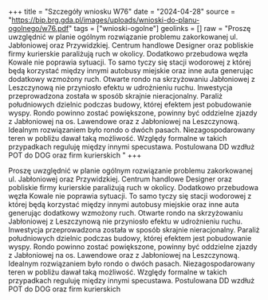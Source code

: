 +++
title = "Szczegóły wniosku W76"
date = "2024-04-28"
source = "https://bip.brg.gda.pl/images/uploads/wnioski-do-planu-ogolnego/w76.pdf"
tags = ["wnioski-ogolne"]
geolinks = []
raw = "Proszę uwzględnić w planie ogólnym rozwiązanie problemu zakorkowanej ul. Jabłoniowej oraz Przywidzkiej. Centrum handlowe Designer oraz pobliskie firmy kurierskie paraliżują ruch w okolicy. Dodatkowo przebudowa węzła Kowale nie poprawia sytuacji. To samo tyczy się stacji wodorowej z której będą korzystać między innymi autobusy miejskie oraz inne auta generując dodatkowy wzmożony ruch. Otwarte rondo na skrzyżowaniu Jabłoniowej z Leszczynową nie przyniosło efektu w udrożnieniu ruchu. Inwestycja przeprowadzona została w sposób skrajnie nieracjonalny. Paraliż południowych dzielnic podczas budowy, której efektem jest pobudowanie wyspy. Rondo powinno zostać powiększone, powinny być oddzielne zjazdy z Jabłoniowej na os. Lawendowe oraz z Jabłoniowej na Leszczynową. Idealnym rozwiązaniem było rondo o dwóch pasach. Niezagospodarowany teren w pobliżu dawał taką możliwość. Względy formalne w takich przypadkach reguluję między innymi specustawa. Postulowana DD wzdłuż POT do DOG oraz firm kurierskich "
+++

Proszę uwzględnić w planie ogólnym rozwiązanie problemu zakorkowanej
ul. Jabłoniowej oraz Przywidzkiej. Centrum handlowe Designer oraz pobliskie firmy kurierskie
paraliżują ruch w okolicy. Dodatkowo przebudowa węzła Kowale nie poprawia sytuacji. To samo
tyczy się stacji wodorowej z której będą korzystać między innymi autobusy miejskie oraz inne
auta generując dodatkowy wzmożony ruch. Otwarte rondo na skrzyżowaniu Jabłoniowej z
Leszczynową nie przyniosło efektu w udrożnieniu ruchu. Inwestycja przeprowadzona została w
sposób skrajnie nieracjonalny. Paraliż południowych dzielnic podczas budowy, której efektem
jest pobudowanie wyspy. Rondo powinno zostać powiększone, powinny być oddzielne zjazdy z
Jabłoniowej na os. Lawendowe oraz z Jabłoniowej na Leszczynową. Idealnym rozwiązaniem było
rondo o dwóch pasach. Niezagospodarowany teren w pobliżu dawał taką możliwość. Względy
formalne w takich przypadkach reguluję między innymi specustawa. Postulowana DD wzdłuż
POT do DOG oraz firm kurierskich



